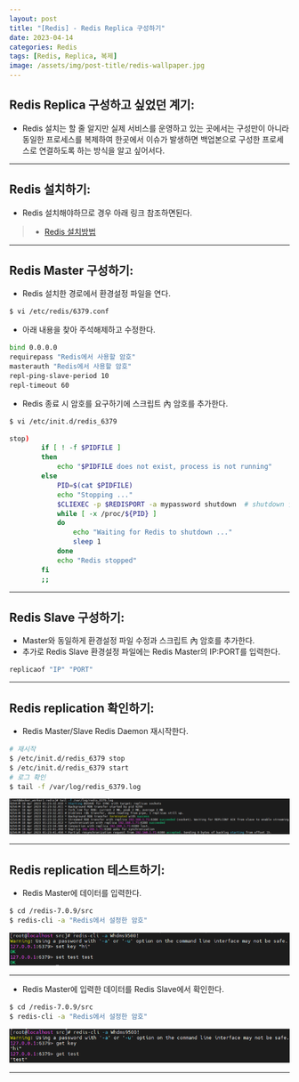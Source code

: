 ```yaml
---
layout: post
title: "[Redis] - Redis Replica 구성하기"
date: 2023-04-14
categories: Redis
tags: [Redis, Replica, 복제]
image: /assets/img/post-title/redis-wallpaper.jpg
---
```


## Redis Replica 구성하고 싶었던 계기:
- Redis 설치는 할 줄 알지만 실제 서비스를 운영하고 있는 곳에서는 구성만이 아니라 동일한 프로세스를 복제하여 한곳에서 이슈가 발생하면 백업본으로 구성한 프로세스로 연결하도록 하는 방식을 알고 싶어서다.

* * *

## Redis 설치하기:
- Redis 설치해야하므로 경우 아래 링크 참조하면된다.
> * [Redis 설치방법](https://hwangyoonjae.github.io/redis/Redis-Redis-%EC%84%A4%EC%B9%98%ED%95%98%EA%B8%B0/ "Redis 설치방법")

* * *

## Redis Master 구성하기:
- Redis 설치한 경로에서 환경설정 파일을 연다.
```bash
$ vi /etc/redis/6379.conf
```

- 아래 내용을 찾아 주석해제하고 수정한다.
```bash
bind 0.0.0.0
requirepass "Redis에서 사용할 암호"
masterauth "Redis에서 사용할 암호"
repl-ping-slave-period 10
repl-timeout 60
```

- Redis 종료 시 암호를 요구하기에 스크립트 內 암호를 추가한다.
```bash
$ vi /etc/init.d/redis_6379
```
```bash
stop)
        if [ ! -f $PIDFILE ]
        then
            echo "$PIDFILE does not exist, process is not running"
        else
            PID=$(cat $PIDFILE)
            echo "Stopping ..."
            $CLIEXEC -p $REDISPORT -a mypassword shutdown  # shutdown 앞에 "-a [Redis 암호]"를 입력한다.
            while [ -x /proc/${PID} ]
            do
                echo "Waiting for Redis to shutdown ..."
                sleep 1
            done
            echo "Redis stopped"
        fi
        ;;
```

* * *

## Redis Slave 구성하기:
- Master와 동일하게 환경설정 파일 수정과 스크립트 內 암호를 추가한다.
- 추가로 Redis Slave 환경설정 파일에는 Redis Master의 IP:PORT를 입력한다.
```bash
replicaof "IP" "PORT"
```

* * *

## Redis replication 확인하기:
- Redis Master/Slave Redis Daemon 재시작한다.
```bash
# 재시작
$ /etc/init.d/redis_6379 stop
$ /etc/init.d/redis_6379 start
# 로그 확인
$ tail -f /var/log/redis_6379.log
```
[![Redis Master 재시작](/assets/img/post/Redis/Redis%20Master%20%EC%9E%AC%EC%8B%9C%EC%9E%91%20%EA%B2%B0%EA%B3%BC.PNG)](/assets/img/post/Redis/Redis%20Master%20%EC%9E%AC%EC%8B%9C%EC%9E%91%20%EA%B2%B0%EA%B3%BC.PNG)

* * *

## Redis replication 테스트하기:
- Redis Master에 데이터를 입력한다.
```bash
$ cd /redis-7.0.9/src
$ redis-cli -a "Redis에서 설정한 암호"
```
[![Redis Master 데이터 입력](/assets/img/post/Redis/Redis%20Master%20%EB%8D%B0%EC%9D%B4%ED%84%B0%20%EC%9E%85%EB%A0%A5.PNG)](/assets/img/post/Redis/Redis%20Master%20%EB%8D%B0%EC%9D%B4%ED%84%B0%20%EC%9E%85%EB%A0%A5.PNG)

* * *

- Redis Master에 입력한 데이터를 Redis Slave에서 확인한다.
```bash
$ cd /redis-7.0.9/src
$ redis-cli -a "Redis에서 설정한 암호"
```
[![Redis Slave 데이터 출력](/assets/img/post/Redis/Redis%20Slave%20%EB%8D%B0%EC%9D%B4%ED%84%B0%20%EC%B6%9C%EB%A0%A5.PNG)](/assets/img/post/Redis/Redis%20Slave%20%EB%8D%B0%EC%9D%B4%ED%84%B0%20%EC%B6%9C%EB%A0%A5.PNG)

* * *